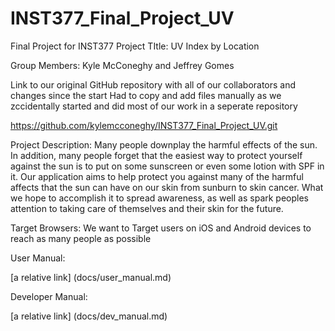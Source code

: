 # INST377_Final_Project_UV
Final Project for INST377
Project TItle: UV Index by Location

Group Members: Kyle McConeghy and Jeffrey Gomes

Link to our original GitHub repository with all of our collaborators and changes since the start
Had to copy and add files manually as we zccidentally started and did most of our work in a seperate repository

https://github.com/kylemcconeghy/INST377_Final_Project_UV.git


Project Description: 
Many people downplay the harmful effects of the sun. In addition, many people forget that the easiest way to protect yourself against the sun is to put on some sunscreen or even some lotion with SPF in it. Our application aims to help protect you against many of the harmful affects that the sun can have on our skin from sunburn to skin cancer. What we hope to accomplish it to spread awareness, as well as spark peoples attention to taking care of themselves and their skin for the future.

Target Browsers: 
We want to Target users on iOS and Android devices to reach as many people as possible

User Manual:

[a relative link] (docs/user_manual.md)

Developer Manual:

[a relative link] (docs/dev_manual.md)
